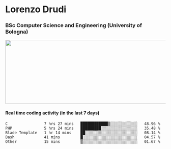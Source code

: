 # Lorenzo Drudi
### BSc Computer Science and Engineering (University of Bologna)

<img src="https://github-readme-stats-lorenzodrudi.vercel.app//api?username=LorenzoDrudi&count_private=true&show_icons=true&theme=gruvbox" height=200px width=550px>

<!---Use wakatime plugins to track the coding time--->
#### Real time coding activity (in the last 7 days)
<!--START_SECTION:waka-->

```text
C                7 hrs 27 mins   ████████████▒░░░░░░░░░░░░   48.96 %
PHP              5 hrs 24 mins   █████████░░░░░░░░░░░░░░░░   35.48 %
Blade Template   1 hr 14 mins    ██░░░░░░░░░░░░░░░░░░░░░░░   08.14 %
Bash             41 mins         █░░░░░░░░░░░░░░░░░░░░░░░░   04.57 %
Other            15 mins         ▒░░░░░░░░░░░░░░░░░░░░░░░░   01.67 %
```

<!--END_SECTION:waka-->
